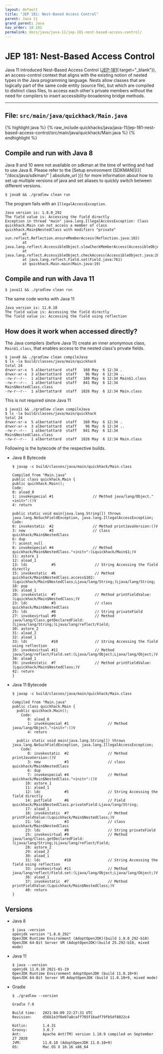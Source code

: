 ```yaml
---
layout: default
title: "JEP 181: Nest-Based Access Control"
parent: Java 11
grand_parent: Java
nav_order: 10.181
permalink: docs/java/java-11/jep-181-nest-based-access-control/
---
```


# JEP 181: Nest-Based Access Control

Java 11 introduced Nest-Based Access Control ([JEP-181](https://openjdk.java.net/jeps/181){:target="_blank"}), an
access-control context that aligns with the existing notion of nested types in the Java programming language. Nests
allow classes that are logically part of the same code entity (source file), but which are compiled to distinct class
files, to access each other's private members without the need for compilers to insert accessibility-broadening bridge
methods.

---

## File: `src/main/java/quickhack/Main.java`

{% highlight java %}
{% raw_include quickhacks/java/java-11/jep-181-nest-based-access-control/src/main/java/quickhack/Main.java %}
{% endhighlight %}

## Compile and run with Java 8

Java 9 and 10 were not available on sdkman at the time of writing and had to use Java 8. Please refer to
the [Setup environment (SDKMAN)]({{ "/docs/java/sdkman/" | absolute_url }}) for more information about how to set up
multiple versions of java and set aliases to quickly switch between different versions.

```console
$ java8 && ./gradlew clean run
```

The program fails with an `IllegalAccessException`.

```console
Java version is: 1.8.0_292
The field value is: Accessing the field directly
Exception in thread "main" java.lang.IllegalAccessException: Class quickhack.Main can not access a member of class quickhack.Main$NestedClass with modifiers "private"
        at sun.reflect.Reflection.ensureMemberAccess(Reflection.java:102)
        at java.lang.reflect.AccessibleObject.slowCheckMemberAccess(AccessibleObject.java:296)
        at java.lang.reflect.AccessibleObject.checkAccess(AccessibleObject.java:288)
        at java.lang.reflect.Field.set(Field.java:761)
        at quickhack.Main.main(Main.java:19)
```

## Compile and run with Java 11

```console
$ java11 && ./gradlew clean run
```

The same code works with Java 11

```console
Java version is: 11.0.10
The field value is: Accessing the field directly
The field value is: Accessing the field using reflection
```

## How does it work when accessed directly?

The Java compilers (before Java 11) create an inner anonymous class, `Main$1.class`, that enables access to the nested
class's private fields.

```console
$ java8 && ./gradlew clean compileJava
$ ls -la build/classes/java/main/quickhack
total 24
drwxr-xr-x  5 albertattard  staff   160 May  6 12:34 .
drwxr-xr-x  3 albertattard  staff    96 May  6 12:34 ..
-rw-r--r--  1 albertattard  staff   180 May  6 12:34 Main$1.class
-rw-r--r--  1 albertattard  staff   841 May  6 12:34 Main$NestedClass.class
-rw-r--r--  1 albertattard  staff  1826 May  6 12:34 Main.class
```

This is not required since Java 11

```console
$ java11 && ./gradlew clean compileJava
$ ls -la build/classes/java/main/quickhack
total 24
drwxr-xr-x  5 albertattard  staff   160 May  6 12:34 .
drwxr-xr-x  3 albertattard  staff    96 May  6 12:34 ..
-rw-r--r--  1 albertattard  staff   841 May  6 12:34 Main$NestedClass.class
-rw-r--r--  1 albertattard  staff  1826 May  6 12:34 Main.class
```

Following is the bytecode of the respective builds.

- Java 8 Bytecode

  ```console
  $ javap -c build/classes/java/main/quickhack/Main.class
  
  Compiled from "Main.java"
  public class quickhack.Main {
  public quickhack.Main();
  Code:
  0: aload_0
  1: invokespecial #1                  // Method java/lang/Object."<init>":()V
  4: return
  
  public static void main(java.lang.String[]) throws java.lang.NoSuchFieldException, java.lang.IllegalAccessException;
  Code:
  0: invokestatic  #2                  // Method printJavaVersion:()V
  3: new           #3                  // class quickhack/Main$NestedClass
  6: dup
  7: aconst_null
  8: invokespecial #4                  // Method quickhack/Main$NestedClass."<init>":(Lquickhack/Main$1;)V
  11: astore_1
  12: aload_1
  13: ldc           #5                  // String Accessing the field directly
  15: invokestatic  #6                  // Method quickhack/Main$NestedClass.access$102:(Lquickhack/Main$NestedClass;Ljava/lang/String;)Ljava/lang/String;
  18: pop
  19: aload_1
  20: invokestatic  #7                  // Method printFieldValue:(Lquickhack/Main$NestedClass;)V
  23: ldc           #3                  // class quickhack/Main$NestedClass
  25: ldc           #8                  // String privateField
  27: invokevirtual #9                  // Method java/lang/Class.getDeclaredField:(Ljava/lang/String;)Ljava/lang/reflect/Field;
  30: astore_2
  31: aload_2
  32: aload_1
  33: ldc           #10                 // String Accessing the field using reflection
  35: invokevirtual #11                 // Method java/lang/reflect/Field.set:(Ljava/lang/Object;Ljava/lang/Object;)V
  38: aload_1
  39: invokestatic  #7                  // Method printFieldValue:(Lquickhack/Main$NestedClass;)V
  42: return
  }
  ```

- Java 11 Bytecode

  ```console
  $ javap -c build/classes/java/main/quickhack/Main.class
  
  Compiled from "Main.java"
  public class quickhack.Main {
    public quickhack.Main();
      Code:
         0: aload_0
         1: invokespecial #1                  // Method java/lang/Object."<init>":()V
         4: return
  
    public static void main(java.lang.String[]) throws java.lang.NoSuchFieldException, java.lang.IllegalAccessException;
      Code:
         0: invokestatic  #2                  // Method printJavaVersion:()V
         3: new           #3                  // class quickhack/Main$NestedClass
         6: dup
         7: invokespecial #4                  // Method quickhack/Main$NestedClass."<init>":()V
        10: astore_1
        11: aload_1
        12: ldc           #5                  // String Accessing the field directly
        14: putfield      #6                  // Field quickhack/Main$NestedClass.privateField:Ljava/lang/String;
        17: aload_1
        18: invokestatic  #7                  // Method printFieldValue:(Lquickhack/Main$NestedClass;)V
        21: ldc           #3                  // class quickhack/Main$NestedClass
        23: ldc           #8                  // String privateField
        25: invokevirtual #9                  // Method java/lang/Class.getDeclaredField:(Ljava/lang/String;)Ljava/lang/reflect/Field;
        28: astore_2
        29: aload_2
        30: aload_1
        31: ldc           #10                 // String Accessing the field using reflection
        33: invokevirtual #11                 // Method java/lang/reflect/Field.set:(Ljava/lang/Object;Ljava/lang/Object;)V
        36: aload_1
        37: invokestatic  #7                  // Method printFieldValue:(Lquickhack/Main$NestedClass;)V
        40: return
  }
  ```

## Versions

- Java 8

  ```console
  $ java -version
  openjdk version "1.8.0_292"
  OpenJDK Runtime Environment (AdoptOpenJDK)(build 1.8.0_292-b10)
  OpenJDK 64-Bit Server VM (AdoptOpenJDK)(build 25.292-b10, mixed mode)
  ```

- Java 11

  ```console
  $ java --version
  openjdk 11.0.10 2021-01-19
  OpenJDK Runtime Environment AdoptOpenJDK (build 11.0.10+9)
  OpenJDK 64-Bit Server VM AdoptOpenJDK (build 11.0.10+9, mixed mode)
  ```

- Gradle

  ```console
  $ ./gradlew --version

  Gradle 7.0

  Build time:   2021-04-09 22:27:31 UTC
  Revision:     d5661e3f0e07a8caff705f1badf79fb5df8022c4

  Kotlin:       1.4.31
  Groovy:       3.0.7
  Ant:          Apache Ant(TM) version 1.10.9 compiled on September 27 2020
  JVM:          11.0.10 (AdoptOpenJDK 11.0.10+9)
  OS:           Mac OS X 10.16 x86_64
  ```
